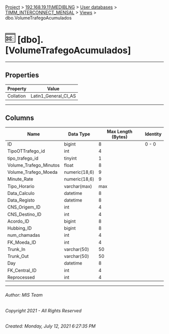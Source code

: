 #### 

[Project](../../../../index.md) > [192.168.19.11\\MEDIBLNG](../../../index.md) > [User databases](../../index.md) > [TIMM_INTERCONNECT_MENSAL](../index.md) > [Views](Views.md) > dbo.VolumeTrafegoAcumulados

# ![Views](../../../../Images/View32.png) [dbo].[VolumeTrafegoAcumulados]

---

## <a name="#properties"></a>Properties

| Property | Value |
|---|---|
| Collation | Latin1_General_CI_AS |


---

## <a name="#columns"></a>Columns

| Name | Data Type | Max Length (Bytes) | Identity |
|---|---|---|---|
| ID | bigint | 8 | 0 - 0 |
| TipoOTTrafego_id | int | 4 |  |
| tipo_trafego_id | tinyint | 1 |  |
| Volume_Trafego_Minutos | float | 8 |  |
| Volume_Trafego_Moeda | numeric(18,6) | 9 |  |
| Minute_Rate | numeric(18,6) | 9 |  |
| Tipo_Horario | varchar(max) | max |  |
| Data_Calculo | datetime | 8 |  |
| Data_Registo | datetime | 8 |  |
| CNS_Origem_ID | int | 4 |  |
| CNS_Destino_ID | int | 4 |  |
| Acordo_ID | bigint | 8 |  |
| Hubbing_ID | bigint | 8 |  |
| num_chamadas | int | 4 |  |
| FK_Moeda_ID | int | 4 |  |
| Trunk_In | varchar(50) | 50 |  |
| Trunk_Out | varchar(50) | 50 |  |
| Day | datetime | 8 |  |
| FK_Central_ID | int | 4 |  |
| Reprocessed | int | 4 |  |


---

###### Author:  MIS Team

###### Copyright 2021 - All Rights Reserved

###### Created: Monday, July 12, 2021 6:27:35 PM

